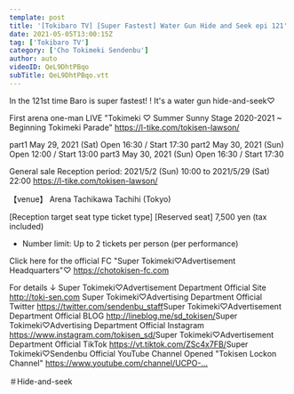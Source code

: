 ```yaml
---
template: post
title: '[Tokibaro TV] [Super Fastest] Water Gun Hide and Seek epi 121'
date: 2021-05-05T13:00:15Z
tag: ['Tokibaro TV']
category: ['Cho Tokimeki Sendenbu']
author: auto 
videoID: QeL9DhtPBqo
subTitle: QeL9DhtPBqo.vtt
---
```

In the 121st time Baro is super fastest! ! It's a water gun hide-and-seek♡

First arena one-man LIVE
"Tokimeki ♡ Summer Sunny Stage 2020-2021 ~ Beginning Tokimeki Parade"
https://l-tike.com/tokisen-lawson/​

part1 May 29, 2021 (Sat) Open 16:30 / Start 17:30
part2 May 30, 2021 (Sun) Open 12:00 / Start 13:00
part3 May 30, 2021 (Sun) Open 16:30 / Start 17:30

General sale
Reception period: 2021/5/2 (Sun) 10:00 to 2021/5/29 (Sat) 22:00
https://l-tike.com/tokisen-lawson/​

【venue】
Arena Tachikawa Tachihi (Tokyo)

[Reception target seat type ticket type]
[Reserved seat] 7,500 yen (tax included)
* Number limit: Up to 2 tickets per person (per performance)

Click here for the official FC "Super Tokimeki♡Advertisement Headquarters"♡
https://chotokisen-fc.com​

For details ↓
Super Tokimeki♡Advertisement Department Official Site
http://toki-sen.com​
Super Tokimeki♡Advertising Department Official Twitter
https://twitter.com/sendenbu_staff​
Super Tokimeki♡Advertisement Department Official BLOG
http://lineblog.me/sd_tokisen/​
Super Tokimeki♡Advertising Department Official Instagram
https://www.instagram.com/tokisen_sd/​
Super Tokimeki♡Advertisement Department Official TikTok
https://vt.tiktok.com/ZSc4x7FB/​
Super Tokimeki♡Sendenbu Official YouTube Channel Opened
"Tokisen Lockon Channel"
https://www.youtube.com/channel/UCPO-...​

＃Hide-and-seek​